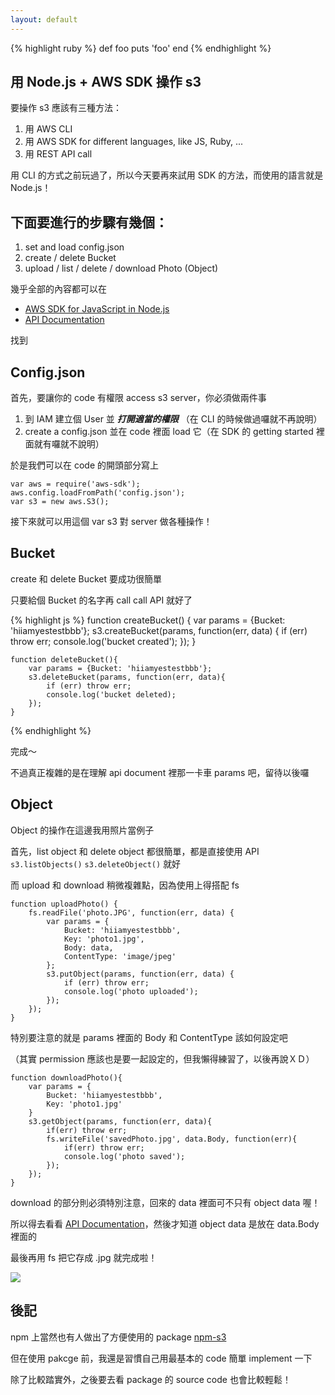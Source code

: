 ```yaml
---
layout: default
---
```


{% highlight ruby %}
def foo
  puts 'foo'
end
{% endhighlight %}

用 Node.js + AWS SDK 操作 s3
---

要操作 s3 應該有三種方法：

1. 用 AWS CLI
1. 用 AWS SDK for different languages, like JS, Ruby, ...
1. 用 REST API call 

用 CLI 的方式之前玩過了，所以今天要再來試用 SDK 的方法，而使用的語言就是 Node.js！

下面要進行的步驟有幾個：
---
1. set and load config.json
2. create / delete Bucket
3. upload / list / delete / download Photo (Object)

幾乎全部的內容都可以在

* [AWS SDK for JavaScript in Node.js][aws-sdk] 
* [API Documentation][aws-sdk-api] 

找到

Config.json
---
首先，要讓你的 code 有權限 access s3 server，你必須做兩件事

1. 到 IAM 建立個 User 並 ***打開適當的權限*** （在 CLI 的時候做過囉就不再說明）
2. create a config.json 並在 code 裡面 load 它（在 SDK 的 getting started 裡面就有囉就不說明） 

於是我們可以在 code 的開頭部分寫上

    var aws = require('aws-sdk');
	aws.config.loadFromPath('config.json');
	var s3 = new aws.S3();

接下來就可以用這個 var s3 對 server 做各種操作！

Bucket
---
create 和 delete Bucket 要成功很簡單

只要給個 Bucket 的名字再 call call API 就好了

{% highlight js %}
    function createBucket() {
    	var params = {Bucket: 'hiiamyestestbbb'};
    	s3.createBucket(params, function(err, data) {
    		if (err) throw err;
          	console.log('bucket created');
        });
    }       

    function deleteBucket(){
		var params = {Bucket: 'hiiamyestestbbb'};
    	s3.deleteBucket(params, function(err, data){
			if (err) throw err;
			console.log('bucket deleted);
		});
	}
{% endhighlight %}

完成～

不過真正複雜的是在理解 api document 裡那一卡車 params 吧，留待以後囉


Object
---
Object 的操作在這邊我用照片當例子

首先，list object 和 delete object 都很簡單，都是直接使用 API `s3.listObjects()` `s3.deleteObject()` 就好

而 upload 和 download 稍微複雜點，因為使用上得搭配 fs

    function uploadPhoto() {
        fs.readFile('photo.JPG', function(err, data) {
            var params = {
                Bucket: 'hiiamyestestbbb',
                Key: 'photo1.jpg',
                Body: data,
                ContentType: 'image/jpeg'
            };
            s3.putObject(params, function(err, data) {
                if (err) throw err;
                console.log('photo uploaded');             
            });
        });
    }

特別要注意的就是 params 裡面的 Body 和 ContentType 該如何設定吧

（其實 permission 應該也是要一起設定的，但我懶得練習了，以後再說ＸＤ）

    function downloadPhoto(){
        var params = {
            Bucket: 'hiiamyestestbbb',
            Key: 'photo1.jpg'
        }
        s3.getObject(params, function(err, data){
            if(err) throw err;
            fs.writeFile('savedPhoto.jpg', data.Body, function(err){
                if(err) throw err;
                console.log('photo saved');
            });
        });
    }

download 的部分則必須特別注意，回來的 data 裡面可不只有 object data 喔！ 

所以得去看看 [API Documentation][aws-sdk-api]，然後才知道 object data 是放在 data.Body 裡面的

最後再用 fs 把它存成 .jpg 就完成啦！

<img src="{{site.url}}/img/2014-08-31/folder.png">

後記
---

npm 上當然也有人做出了方便使用的 package [npm-s3] 

但在使用 pakcge 前，我還是習慣自己用最基本的 code 簡單 implement 一下

除了比較踏實外，之後要去看 package 的 source code 也會比較輕鬆！


[npm-s3]: https://www.npmjs.org/package/s3
[aws-sdk]: http://aws.amazon.com/sdk-for-node-js/
[aws-sdk-api]: http://docs.aws.amazon.com/AWSJavaScriptSDK/latest/frames.html